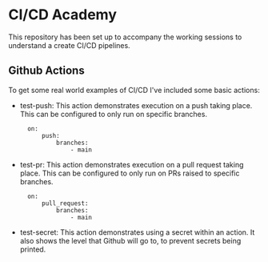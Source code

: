 # CI/CD Academy

This repository has been set up to accompany the working sessions to understand a create CI/CD pipelines.

## Github Actions

To get some real world examples of CI/CD I've included some basic actions:

- test-push:
  This action demonstrates execution on a push taking place. This can be configured to only run on specific branches.

  ```
    on:
        push:
            branches:
                - main
  ```

- test-pr:
  This action demonstrates execution on a pull request taking place. This can be configured to only run on PRs raised to specific branches.

  ```
    on:
        pull_request:
            branches:
                - main
  ```

- test-secret:
  This action demonstrates using a secret within an action. It also shows the level that Github will go to, to prevent secrets being printed.

  ```

  ```
